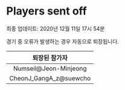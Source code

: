 # Players sent off
최종 업데이트: 2020년 12월 11일 17시 54분


경기 중 오류가 발생하는 경우 자동으로 퇴장됩니다.


| 퇴장된 참가자 |
|:---:|
| Numseil@Jeon-Minjeong |
| CheonJ_GangA_z@suewcho |